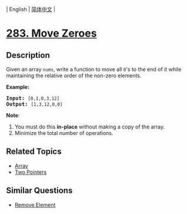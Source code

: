 
| English | [简体中文](README_CN.md) |

# [283. Move Zeroes](https://leetcode-cn.com/problems/move-zeroes/)

## Description

<p>Given an array <code>nums</code>, write a function to move all <code>0</code>&#39;s to the end of it while maintaining the relative order of the non-zero elements.</p>

<p><b>Example:</b></p>

<pre>
<b>Input:</b> <code>[0,1,0,3,12]</code>
<b>Output:</b> <code>[1,3,12,0,0]</code></pre>

<p><b>Note</b>:</p>

<ol>
	<li>You must do this <b>in-place</b> without making a copy of the array.</li>
	<li>Minimize the total number of operations.</li>
</ol>

## Related Topics

- [Array](https://leetcode-cn.com/tag/array)
- [Two Pointers](https://leetcode-cn.com/tag/two-pointers)

## Similar Questions

- [Remove Element](../remove-element/README_EN.md)
